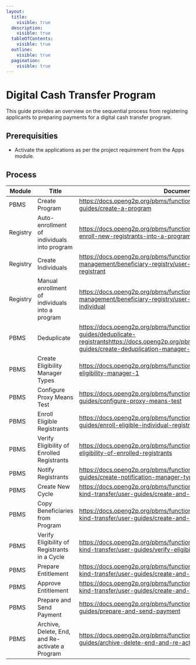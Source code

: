 ```yaml
---
layout:
  title:
    visible: true
  description:
    visible: true
  tableOfContents:
    visible: true
  outline:
    visible: true
  pagination:
    visible: true
---
```


# Digital Cash Transfer Program

This guide provides an overview on the sequential process from registering applicants to preparing payments for a digital cash transfer program.&#x20;

## Prerequisities

* Activate the applications as per the project requirement from the Apps module.

## Process

<table><thead><tr><th width="143">Module</th><th width="233">Title</th><th>Document link</th></tr></thead><tbody><tr><td>PBMS</td><td>Create Program</td><td><a href="https://docs.openg2p.org/pbms/functionality/program-management/user-guides/create-a-program">https://docs.openg2p.org/pbms/functionality/program-management/user-guides/create-a-program<br></a></td></tr><tr><td>Registry</td><td>Auto-enrollment of individuals into program</td><td><a href="https://docs.openg2p.org/pbms/functionality/enrolment/user-guides/auto-enroll-new-registrants-into-a-program">https://docs.openg2p.org/pbms/functionality/enrolment/user-guides/auto-enroll-new-registrants-into-a-program</a></td></tr><tr><td>Registry</td><td>Create Individuals</td><td><a href="https://docs.openg2p.org/pbms/functionality/beneficiary-management/beneficiary-registry/user-guides/create-an-individual-registrant">https://docs.openg2p.org/pbms/functionality/beneficiary-management/beneficiary-registry/user-guides/create-an-individual-registrant<br></a></td></tr><tr><td>Registry</td><td>Manual enrollment of individuals into a program</td><td><a href="https://docs.openg2p.org/pbms/functionality/beneficiary-management/beneficiary-registry/user-guides/assign-a-program-to-an-individual">https://docs.openg2p.org/pbms/functionality/beneficiary-management/beneficiary-registry/user-guides/assign-a-program-to-an-individual<br></a></td></tr><tr><td>PBMS</td><td>Deduplicate</td><td><a href="https://docs.openg2p.org/pbms/functionality/deduplication/user-guides/deduplicate-registrants">https://docs.openg2p.org/pbms/functionality/deduplication/user-guides/deduplicate-registrants</a><a href="https://docs.openg2p.org/pbms/functionality/deduplication/user-guides/create-deduplication-manager-types">https://docs.openg2p.org/pbms/functionality/deduplication/user-guides/create-deduplication-manager-types</a><a href="https://docs.openg2p.org/pbms/functionality/deduplication/user-guides/deduplicate-registrants"><br></a></td></tr><tr><td>PBMS</td><td>Create Eligibility Manager Types</td><td><a href="https://docs.openg2p.org/pbms/functionality/eligibility/user-guides/create-eligibility-manager-1">https://docs.openg2p.org/pbms/functionality/eligibility/user-guides/create-eligibility-manager-1<br></a></td></tr><tr><td>PBMS</td><td>Configure Proxy Means Test</td><td><a href="https://docs.openg2p.org/pbms/functionality/eligibility/user-guides/configure-proxy-means-test">https://docs.openg2p.org/pbms/functionality/eligibility/user-guides/configure-proxy-means-test</a></td></tr><tr><td>PBMS</td><td>Enroll Eligible Registrants</td><td><a href="https://docs.openg2p.org/pbms/functionality/enrolment/user-guides/enroll-eligible-individual-registrants-into-a-program">https://docs.openg2p.org/pbms/functionality/enrolment/user-guides/enroll-eligible-individual-registrants-into-a-program</a></td></tr><tr><td>PBMS</td><td>Verify Eligibility of Enrolled Registrants</td><td><a href="https://docs.openg2p.org/pbms/functionality/eligibility/user-guides/verify-eligibility-of-enrolled-registrants">https://docs.openg2p.org/pbms/functionality/eligibility/user-guides/verify-eligibility-of-enrolled-registrants</a></td></tr><tr><td>PBMS</td><td>Notify Registrants </td><td><a href="https://docs.openg2p.org/pbms/functionality/notifications/user-guides/create-notification-manager-types">https://docs.openg2p.org/pbms/functionality/notifications/user-guides/create-notification-manager-types<br></a></td></tr><tr><td>PBMS</td><td>Create New Cycle</td><td><a href="https://docs.openg2p.org/pbms/functionality/disbursement-cycles/in-kind-transfer/user-guides/create-and-approve-disbursement-cycle">https://docs.openg2p.org/pbms/functionality/disbursement-cycles/in-kind-transfer/user-guides/create-and-approve-disbursement-cycle<br></a></td></tr><tr><td>PBMS</td><td>Copy Beneficiaries from   Program</td><td><a href="https://docs.openg2p.org/pbms/functionality/disbursement-cycles/in-kind-transfer/user-guides/create-and-approve-disbursement-cycle">https://docs.openg2p.org/pbms/functionality/disbursement-cycles/in-kind-transfer/user-guides/create-and-approve-disbursement-cycle<br></a></td></tr><tr><td>PBMS</td><td>Verify Eligibility of Registrants in a Cycle</td><td><a href="https://docs.openg2p.org/pbms/functionality/disbursement-cycles/in-kind-transfer/user-guides/verify-eligibility-of-registrants-in-a-cycle">https://docs.openg2p.org/pbms/functionality/disbursement-cycles/in-kind-transfer/user-guides/verify-eligibility-of-registrants-in-a-cycle</a></td></tr><tr><td>PBMS</td><td>Prepare Entitlement</td><td><a href="https://docs.openg2p.org/pbms/functionality/disbursement-cycles/in-kind-transfer/user-guides/create-and-approve-disbursement-cycle">https://docs.openg2p.org/pbms/functionality/disbursement-cycles/in-kind-transfer/user-guides/create-and-approve-disbursement-cycle</a></td></tr><tr><td>PBMS</td><td>Approve Entitlement</td><td><a href="https://docs.openg2p.org/pbms/functionality/disbursement-cycles/in-kind-transfer/user-guides/create-and-approve-disbursement-cycle">https://docs.openg2p.org/pbms/functionality/disbursement-cycles/in-kind-transfer/user-guides/create-and-approve-disbursement-cycle<br></a></td></tr><tr><td>PBMS</td><td>Prepare and Send Payment</td><td><a href="https://docs.openg2p.org/pbms/functionality/disbursement-cycles/user-guides/prepare-and-send-payment">https://docs.openg2p.org/pbms/functionality/disbursement-cycles/user-guides/prepare-and-send-payment</a></td></tr><tr><td>PBMS</td><td>Archive, Delete, End, and Re-activate a Program</td><td><a href="https://docs.openg2p.org/pbms/functionality/program-management/user-guides/archive-delete-end-and-re-activate-a-program">https://docs.openg2p.org/pbms/functionality/program-management/user-guides/archive-delete-end-and-re-activate-a-program</a></td></tr></tbody></table>
